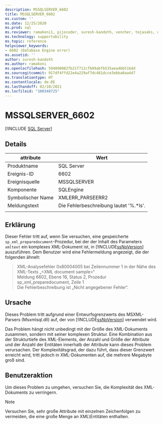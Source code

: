 ```yaml
---
description: MSSQLSERVER_6602
title: MSSQLSERVER_6602
ms.custom: ''
ms.date: 12/25/2020
ms.prod: sql
ms.reviewer: ramakoni1, pijocoder, suresh-kandoth, vencher, tejasaks, docast
ms.technology: supportability
ms.topic: reference
helpviewer_keywords:
- 6602 (Database Engine error)
ms.assetid: ''
author: suresh-kandoth
ms.author: ramakoni
ms.openlocfilehash: 594898082fb21f712cfb99abfb535aea46b5164d
ms.sourcegitcommit: 917df4ffd22e4a229af7dc481dcce3ebba0aa4d7
ms.translationtype: HT
ms.contentlocale: de-DE
ms.lasthandoff: 02/10/2021
ms.locfileid: "100348725"
---
```

# <a name="mssqlserver_6602"></a>MSSQLSERVER_6602
 [!INCLUDE [SQL Server](../../includes/applies-to-version/sqlserver.md)]

## <a name="details"></a>Details

|attribute|Wert|
|---|---|
|Produktname|SQL Server|
|Ereignis-ID|6602|
|Ereignisquelle|MSSQLSERVER|
|Komponente|SQLEngine|
|Symbolischer Name|XMLERR_PARSEERR2|
|Meldungstext|Die Fehlerbeschreibung lautet '%.*ls'.|
||

## <a name="explanation"></a>Erklärung

Dieser Fehler tritt auf, wenn Sie versuchen, eine gespeicherte `sp_xml_preparedocument`-Prozedur, bei der der Inhalt des Parameters `xmltext` ein komplexes XML-Dokument ist, in [!INCLUDE[ssNoVersion](../../includes/ssnoversion-md.md)] auszuführen. Dem Benutzer wird eine Fehlermeldung angezeigt, die der folgenden ähnelt:

> XML-Analysefehler 0x80004005 bei Zeilennummer 1 in der Nähe des XML-Texts „\<XML document sample>“  
Meldung 6602, Ebene 16, Status 2, Prozedur sp_xml_preparedocument, Zeile 1  
Die Fehlerbeschreibung ist „Nicht angegebener Fehler“.

## <a name="cause"></a>Ursache

Dieses Problem tritt aufgrund einer Entwurfsgrenzwerts des MSXML-Parsers (Msxmlsql.dll) auf, der von [!INCLUDE[ssNoVersion](../../includes/ssnoversion-md.md)] verwendet wird.

Das Problem hängt nicht unbedingt mit der Größe des XML-Dokuments zusammen, sondern mit seiner komplexen Struktur. Eine Kombination aus der Strukturtiefe des XML-Elements, der Anzahl und Größe der Attribute und der Anzahl der Entitäten innerhalb der Attribute kann dieses Problem verursachen. Der Komplexitätsgrad, der dazu führt, dass dieser Grenzwert erreicht wird, tritt jedoch in XML-Dokumenten auf, die mehrere Megabyte groß sind.

## <a name="user-action"></a>Benutzeraktion

Um dieses Problem zu umgehen, versuchen Sie, die Komplexität des XML-Dokuments zu verringern.

> [!NOTE]
> Versuchen Sie, sehr große Attribute mit einzelnen Zeichenfolgen zu vermeiden, die eine große Menge an XML\Entitäten enthalten.
